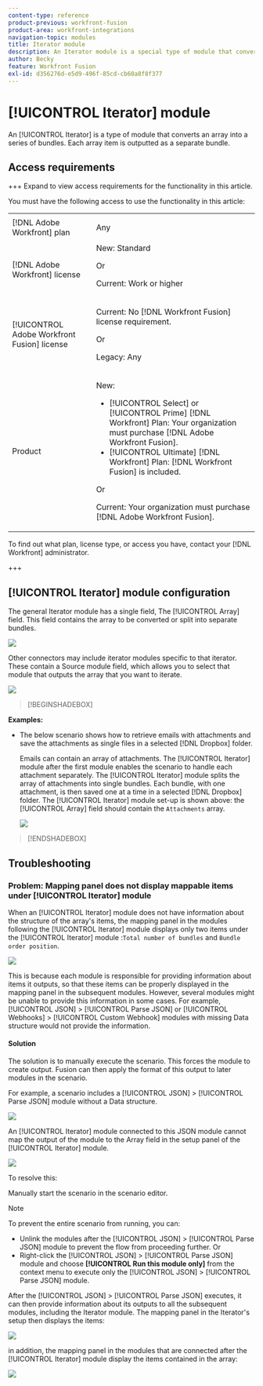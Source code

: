 ```yaml
---
content-type: reference
product-previous: workfront-fusion
product-area: workfront-integrations
navigation-topic: modules
title: Iterator module
description: An Iterator module is a special type of module that converts an array into a series of bundles. Each array item is outputted as a separate bundle.
author: Becky
feature: Workfront Fusion
exl-id: d356276d-e5d9-496f-85cd-cb60a8f8f377
---
```

# [!UICONTROL Iterator] module

<!--audited: 09/2024-->

An [!UICONTROL Iterator] is a type of module that converts an array into a series of bundles. Each array item is outputted as a separate bundle.

<!--For more information, see [Types of modules](../../workfront-fusion/modules/module-types.md) and [Map an array](../../workfront-fusion/mapping/map-an-array.md).-->

## Access requirements

+++ Expand to view access requirements for the functionality in this article.

You must have the following access to use the functionality in this article:

<table style="table-layout:auto">
 <col> 
 <col> 
 <tbody> 
  <tr> 
    <td role="rowheader">[!DNL Adobe Workfront] plan</td> 
   <td> <p>Any</p> </td> 
  </tr> 
  <tr data-mc-conditions=""> 
   <td role="rowheader">[!DNL Adobe Workfront] license</td> 
   <td> New: Standard<p>Or</p><p>Current: Work or higher</p> </td> 
  </tr> 
  <tr> 
   <td role="rowheader">[!UICONTROL Adobe Workfront Fusion] license</td> 
   <td>
   <p>Current: No [!DNL Workfront Fusion] license requirement.</p>
   <p>Or</p>
   <p>Legacy: Any </p>
   </td> 
  </tr> 
  <tr> 
   <td role="rowheader">Product</td> 
   <td>
   <p>New:</p> <ul><li>[!UICONTROL Select] or [!UICONTROL Prime] [!DNL Workfront] Plan: Your organization must purchase [!DNL Adobe Workfront Fusion].</li><li>[!UICONTROL Ultimate] [!DNL Workfront] Plan: [!DNL Workfront Fusion] is included.</li></ul>
   <p>Or</p>
   <p>Current: Your organization must purchase [!DNL Adobe Workfront Fusion].</p>
   </td> 
  </tr>
 </tbody> 
</table>


To find out what plan, license type, or access you have, contact your [!DNL Workfront] administrator.

<!--For information on [!DNL Adobe Workfront Fusion] licenses, see [[!DNL Adobe Workfront Fusion] licenses](../../workfront-fusion/get-started/license-automation-vs-integration.md).-->

+++

## [!UICONTROL Iterator] module configuration

The general Iterator module has a single field, The [!UICONTROL Array] field. This field contains the array to be converted or split into separate bundles.

![](assets/set-up-iterator.jpg)

Other connectors may include iterator modules specific to that iterator. These contain a Source module field, which allows you to select that module that outputs the array that you want to iterate.

![](assets/specialized-iterators.jpg)

<!--For more information, see [Configure a module's settings](../../workfront-fusion/modules/configure-a-modules-settings.md).-->

>[!BEGINSHADEBOX]

**Examples:** 

* The below scenario shows how to retrieve emails with attachments and save the attachments as single files in a selected [!DNL Dropbox] folder.

   Emails can contain an array of attachments. The [!UICONTROL Iterator] module after the first module enables the scenario to handle each attachment separately. The [!UICONTROL Iterator] module splits the array of attachments into single bundles. Each bundle, with one attachment, is then saved one at a time in a selected [!DNL Dropbox] folder. The [!UICONTROL Iterator] module set-up is shown above: the [!UICONTROL Array] field should contain the `Attachments` array.

   ![](assets/attachments-array.jpg)

>[!ENDSHADEBOX]


## Troubleshooting

### Problem: Mapping panel does not display mappable items under [!UICONTROL Iterator] module

When an [!UICONTROL Iterator] module does not have information about the structure of the array's items, the mapping panel in the modules following the [!UICONTROL Iterator] module displays only two items under the [!UICONTROL Iterator] module :`Total number of bundles` and `Bundle order position`.

![](assets/mapping-panel-doesnt-display.png)

This is because each module is responsible for providing information about items it outputs, so that these items can be properly displayed in the mapping panel in the subsequent modules. However, several modules might be unable to provide this information in some cases. For example, [!UICONTROL JSON] > [!UICONTROL Parse JSON] or [!UICONTROL Webhooks] > [!UICONTROL Custom Webhook] modules with missing Data structure would not provide the information.

#### Solution

The solution is to manually execute the scenario. This forces the module to create output. Fusion can then apply the format of this output to later modules in the scenario. 

For example, a scenario includes a [!UICONTROL JSON] > [!UICONTROL Parse JSON] module without a Data structure.

![](assets/json-parse-json.png)

An [!UICONTROL Iterator] module connected to this JSON module cannot map the output of the module to the Array field in the setup panel of the [!UICONTROL Iterator] module.

![](assets/connect-iterator-module.png)

To resolve this: 

Manually start the scenario in the scenario editor. 

>[!NOTE]
>
>To prevent the entire scenario from running, you can:
>
>* Unlink the modules after the [!UICONTROL JSON] > [!UICONTROL Parse JSON] module to prevent the flow from proceeding further. 
>   Or 
>* Right-click the [!UICONTROL JSON] > [!UICONTROL Parse JSON] module and choose **[!UICONTROL Run this module only]** from the context menu to execute only the [!UICONTROL JSON] > [!UICONTROL Parse JSON] module.

After the [!UICONTROL JSON] > [!UICONTROL Parse JSON] executes, it can then provide information about its outputs to all the subsequent modules, including the Iterator module. The mapping panel in the Iterator's setup then displays the items:

![](assets/mapping-panel-displays-items.png)

in addition, the mapping panel in the modules that are connected after the [!UICONTROL Iterator] module display the items contained in the array:

![](assets/items-contained-in-array.png)
